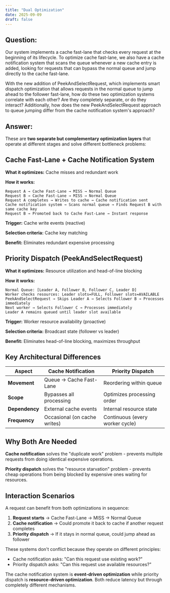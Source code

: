 ```yaml
---
title: "Dual Optimization"
date: 2025-09-09
draft: false
---
```


## Question:

Our system implements a cache fast-lane that checks every request at the beginning of its lifecycle. To optimize cache fast-lane, we also have a cache notification system that scans the queue whenever a new cache entry is added, looking for requests that can bypass the normal queue and jump directly to the cache fast-lane.

With the new addition of PeekAndSelectRequest, which implements smart dispatch optimization that allows requests in the normal queue to jump ahead to the follower fast-lane, how do these two optimization systems correlate with each other? Are they completely separate, or do they interact? Additionally, how does the new PeekAndSelectRequest approach to queue jumping differ from the cache notification system's approach?

## Answer:

These are **two separate but complementary optimization layers** that operate at different stages and solve different bottleneck problems:

## Cache Fast-Lane + Cache Notification System

**What it optimizes:** Cache misses and redundant work

**How it works:**
```
Request A → Cache Fast-Lane → MISS → Normal Queue
Request B → Cache Fast-Lane → MISS → Normal Queue
Request A completes → Writes to cache → Cache notification sent
Cache notification system → Scans normal queue → Finds Request B with same cache key
Request B → Promoted back to Cache Fast-Lane → Instant response
```

**Trigger:** Cache write events (reactive)

**Selection criteria:** Cache key matching

**Benefit:** Eliminates redundant expensive processing

## Priority Dispatch (PeekAndSelectRequest)

**What it optimizes:** Resource utilization and head-of-line blocking

**How it works:**
```
Normal Queue: [Leader A, Follower B, Follower C, Leader D]
Worker checks resources: Leader slots=FULL, Follower slots=AVAILABLE
PeekAndSelectRequest → Skips Leader A → Selects Follower B → Processes immediately
Next worker → Selects Follower C → Processes immediately
Leader A remains queued until leader slot available
```

**Trigger:** Worker resource availability (proactive)

**Selection criteria:** Broadcast state (follower vs leader)

**Benefit:** Eliminates head-of-line blocking, maximizes throughput

## Key Architectural Differences

| Aspect | Cache Notification | Priority Dispatch |
|--------|-------------------|-------------------|
| **Movement** | Queue → Cache Fast-Lane | Reordering within queue |
| **Scope** | Bypasses all processing | Optimizes processing order |
| **Dependency** | External cache events | Internal resource state |
| **Frequency** | Occasional (on cache writes) | Continuous (every worker cycle) |

## Why Both Are Needed

**Cache notification** solves the "duplicate work" problem - prevents multiple requests from doing identical expensive operations.

**Priority dispatch** solves the "resource starvation" problem - prevents cheap operations from being blocked by expensive ones waiting for resources.

## Interaction Scenarios

A request can benefit from both optimizations in sequence:

1. **Request starts** → Cache Fast-Lane → MISS → Normal Queue
2. **Cache notification** → Could promote it back to cache if another request completes
3. **Priority dispatch** → If it stays in normal queue, could jump ahead as follower

These systems don't conflict because they operate on different principles:
- Cache notification asks: "Can this request use existing work?"
- Priority dispatch asks: "Can this request use available resources?"

The cache notification system is **event-driven optimization** while priority dispatch is **resource-driven optimization**. Both reduce latency but through completely different mechanisms.
